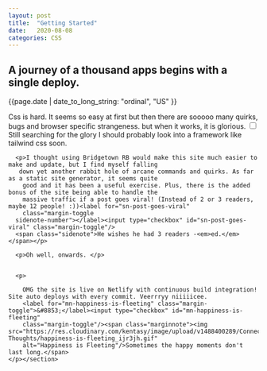 ```yaml
---
layout: post
title:  "Getting Started"
date:   2020-08-08 
categories: CSS
---
```


<h2>A journey of a thousand apps begins with a single deploy.</h2>
{{page.date | date_to_long_string: "ordinal", "US" }}
  <section>
      <p>Css is hard. It seems so easy at first but then there are sooooo many quirks, bugs and browser specific 
      strangeness. but when it works, it is glorious. <label for="sn-it-is-glorious" class="margin-toggle 
      sidenote-number"></label><input type="checkbox" id="sn-it-is-glorious" class="margin-toggle"/>
      <span class="sidenote">Still searching for the glory</span> I should probably look into a framework
      like tailwind css soon.</p>
 
      <p>I thought using Bridgetown RB would make this site much easier to make and update, but I find myself falling
       down yet another rabbit hole of arcane commands and quirks. As far as a static site generator, it seems quite
        good and it has been a useful exercise. Plus, there is the added bonus of the site being able to handle the
        massive traffic if a post goes viral! (Instead of 2 or 3 readers, maybe 12 people! :))<label for="sn-post-goes-viral" 
        class="margin-toggle 
      sidenote-number"></label><input type="checkbox" id="sn-post-goes-viral" class="margin-toggle"/>
      <span class="sidenote">He wishes he had 3 readers -<em>ed.</em></span></p>
 
      <p>Oh well, onwards. </p>
  

      <p>
  
        OMG the site is live on Netlify with continuous build integration! Site auto deploys with every commit. Veerrryy niiiiicee.
        <label for="mn-happiness-is-fleeting" class="margin-toggle">&#8853;</label><input type="checkbox" id="mn-happiness-is-fleeting" 
        class="margin-toggle"/><span class="marginnote"><img src="https://res.cloudinary.com/kentasy/image/upload/v1488400289/Connected-Thoughts/happiness-is-fleeting_ijr3jh.gif"  
        alt="Happiness is Fleeting"/>Sometimes the happy moments don't last long.</span>
    </p></section>
  
